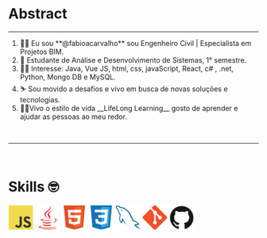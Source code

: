<h1>Abstract</h1>
<hr>
<ol list-style="none";>
<li >👨‍💻 Eu sou **@fabioacarvalho** sou Engenheiro Civil | Especialista em Projetos BIM. </li>
<li>🌱 Estudante de Análise e Desenvolvimento de Sistemas, 1° semestre. </li>
<li>🐱‍💻 Interesse: Java, Vue JS, html, css, javaScript, React, c# , .net, Python, Mongo DB e MySQL. </li>
<li>⛷ Sou movido a desafios e vivo em busca de novas soluções e tecnologias. </li>
<li>🐱‍🏍Vivo o estilo de vida  __LifeLong Learning__ gosto de aprender e ajudar as pessoas ao meu redor. </li>
</ol>

<br>
<hr>
<br>

<h1>Skills 🤓</h1>

<img width="50px" height="50px" src="https://raw.githubusercontent.com/devicons/devicon/master/icons/javascript/javascript-original.svg" alt="javaScript">

<img width="50px" height="50px" src="https://raw.githubusercontent.com/devicons/devicon/master/icons/java/java-plain.svg" alt="Java">

<img width="50px" height="50px" src="https://raw.githubusercontent.com/devicons/devicon/master/icons/html5/html5-original.svg" alt="HTML5">

<img width="50px" height="50px" src="https://raw.githubusercontent.com/devicons/devicon/master/icons/css3/css3-original.svg" alt="CSS3">

<img width="50px" height="50px" src="https://raw.githubusercontent.com/devicons/devicon/master/icons/mysql/mysql-original.svg" alt="MySQL">

<img width="50px" height="50px" src="https://raw.githubusercontent.com/devicons/devicon/master/icons/git/git-original.svg" alt="Git">

<img width="50px" height="50px" src="https://raw.githubusercontent.com/devicons/devicon/master/icons/github/github-original.svg" alt="GitHub">

<!---
fabioacarvalho/fabioacarvalho is a ✨ special ✨ repository because its `README.md` (this file) appears on your GitHub profile.
You can click the Preview link to take a look at your changes.
--->
